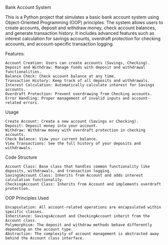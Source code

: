 Bank Account System

This is a Python project that simulates a basic bank account system using Object-Oriented Programming (OOP) principles. The system allows users to create accounts, deposit and withdraw money, check account balances, and generate transaction history. 
It includes advanced features such as interest calculation for savings accounts, overdraft protection for checking accounts, and account-specific transaction logging.

Features:

    Account Creation: Users can create accounts (Savings, Checking).
    Deposit and Withdraw: Manage funds with deposit and withdrawal functionalities.
    Balance Check: Check account balance at any time.
    Transaction History: Keep track of all deposits and withdrawals.
    Interest Calculation: Automatically calculate interest for Savings accounts.
    Overdraft Protection: Prevent overdrawing from Checking accounts.
    Error Handling: Proper management of invalid inputs and account-related errors.

Usage

    Create Account: Create a new account (Savings or Checking).
    Deposit: Deposit money into your account.
    Withdraw: Withdraw money with overdraft protection in checking accounts.
    Check Balance: View your current balance.
    View Transactions: See the full history of your deposits and withdrawals.

Code Structure

    Account Class: Base class that handles common functionality like deposits, withdrawals, and transaction logging.
    SavingsAccount Class: Inherits from Account and adds interest calculation functionality.
    CheckingAccount Class: Inherits from Account and implements overdraft protection.

OOP Principles Used

    Encapsulation: All account-related operations are encapsulated within specific classes.
    Inheritance: SavingsAccount and CheckingAccount inherit from the Account class.
    Polymorphism: The deposit and withdraw methods behave differently depending on the account type.
    Abstraction: The complexity of account management is abstracted away behind the Account class interface.
